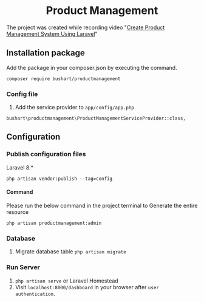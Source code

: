 <p align="center">
    <h1 align="center">Product Management</h1>
</p>

The project was created while recording video "[Create Product Management System Using Laravel](https://youtu.be/D2xPWj-682E)"

## Installation package


Add the package in your composer.json by executing the command.

```
composer require bushart/productmanagement
```
### Config file

1. Add the service provider to `app/config/app.php`
```
bushart\productmanagement\ProductManagementServiceProvider::class,
```
## Configuration

### Publish configuration  files

Laravel 8.\*

```
php artisan vendor:publish --tag=config
```

#### Command 
Please run the below command in the project terminal to Generate the entire resource

```
php artisan productmanagement:admin
```
### Database

1. Migrate database table `php artisan migrate`


### Run Server

1. `php artisan serve` or Laravel Homestead
1. Visit `localhost:8000/dashboard` in your browser after `user authentication`.


